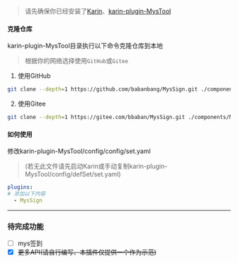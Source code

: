 > 请先确保你已经安装了[Karin](https://github.com/KarinJS/Karin)、[karin-plugin-MysTool](../../../karin-plugin-MysTool)

#### 克隆仓库
karin-plugin-MysTool目录执行以下命令克隆仓库到本地
>根据你的网络选择使用`GitHub`或`Gitee`
1. 使用GitHub
```bash
git clone --depth=1 https://github.com/babanbang/MysSign.git ./components/MysSign
```
2. 使用Gitee
```bash
git clone --depth=1 https://gitee.com/bbaban/MysSign.git ./components/MysSign
```

#### 如何使用
修改karin-plugin-MysTool/config/config/set.yaml
> (若无此文件请先启动Karin或手动复制karin-plugin-MysTool/config/defSet/set.yaml)
```yaml
plugins:
# 添加以下内容
  - MysSign
```
---

### 待完成功能
- [ ] mys签到
- [x] ~~更多API(请自行编写、本插件仅提供一个作为示范)~~